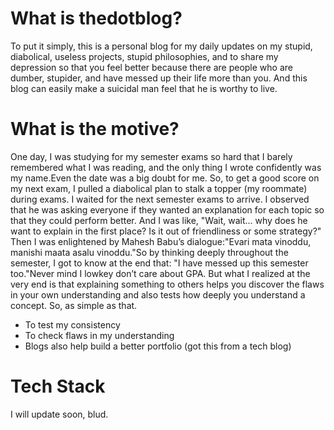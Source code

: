 <h1>What is thedotblog?</h1>
<p>To put it simply, this is a personal blog for my daily updates on my stupid, diabolical, useless projects, stupid philosophies, and to share my depression so that you feel better because there are people who are dumber, stupider, and have messed up their life more than you. And this blog can easily make a suicidal man feel that he is worthy to live.</p>
<h1>What is the motive?</h1>
<p>One day, I was studying for my semester exams so hard that I barely remembered what I was reading, and the only thing I wrote confidently was my name.Even the date was a big doubt for me. So, to get a good score on my next exam, I pulled a diabolical plan to stalk a topper (my roommate) during exams. I waited for the next semester exams to arrive. I observed that he was asking everyone if they wanted an explanation for each topic so that they could perform better. And I was like, "Wait, wait... why does he want to explain in the first place? Is it out of friendliness or some strategy?" Then I was enlightened by Mahesh Babu’s dialogue:"Evari mata vinoddu, manishi maata asalu vinoddu."So by thinking deeply throughout the semester, I got to know at the end that: "I have messed up this semester too."Never mind I lowkey don’t care about GPA. But what I realized at the very end is that explaining something to others helps you discover the flaws in your own understanding and also tests how deeply you understand a concept. So, as simple as that.</p> <ul> 
<li>To test my consistency</li>
<li>To check flaws in my understanding</li> <li>Blogs also help build a better portfolio (got this from a tech blog)</li> </ul>
<h1>Tech Stack</h1>
<p>I will update soon, blud.</p>